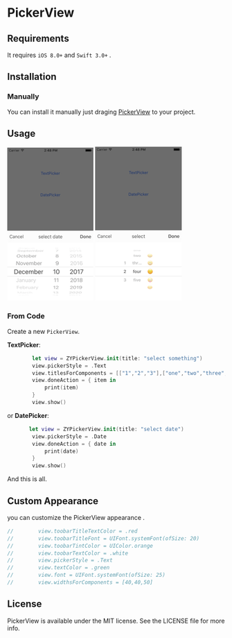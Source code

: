 # PickerView

## Requirements

It requires `iOS 8.0+`  and `Swift 3.0+` .


## Installation

### Manually

You can install it manually just draging [PickerView](https://github.com/Memory2014/PickerView/tree/master/ZYPickerView/PickerView) to your project. 

## Usage

 ![Example](Pic/2.png) ![Example](Pic/1.png)
### From Code

Create a new `PickerView`.

**TextPicker**:
```swift
        let view = ZYPickerView.init(title: "select something")
        view.pickerStyle = .Text
        view.titlesForComponents = [["1","2","3"],["one","two","three","four","five"],["😀","😃","🙂","😜","😊"]]
        view.doneAction = { item in
            print(item)
        }
        view.show()
```

or
**DatePicker**:
```swift
       let view = ZYPickerView.init(title: "select date")
        view.pickerStyle = .Date
        view.doneAction = { date in
            print(date)
        }
        view.show()
```
And this is all.


## Custom Appearance

you can customize the PickerView appearance .
```swift
//        view.toobarTitleTextColor = .red
//        view.toobarTitleFont = UIFont.systemFont(ofSize: 20)
//        view.toobarTintColor = UIColor.orange
//        view.toobarTextColor = .white
//        view.pickerStyle = .Text
//        view.textColor = .green
//        view.font = UIFont.systemFont(ofSize: 25)
//        view.widthsForComponents = [40,40,50]
```

## License

PickerView is available under the MIT license. See the LICENSE file for more info.
